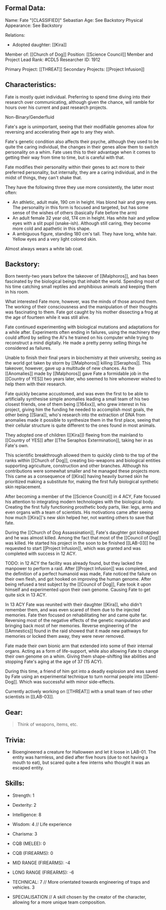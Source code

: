 ## Formal Data:
Name: Fate "\[CLASSIFIED]" Sebastian
Age: See Backstory
Physical Appearance: See Backstory

Relations:
- Adopted daughter: [[Kira]]

Member of: [[Church of Dog]]
Position: [[Science Council]] Member and Project Lead
Rank: #CDL5 
Researcher ID: 1912

Primary Project: [[THREAT]]
Secondary Projects: [[Project Infusion]]

## Characteristics:
Fate is mostly quiet individual. Preferring to spend time diving into their research over communicating, although given the chance, will ramble for hours over his current and past research projects.

Non-Binary/Genderfluid

Fate's age is unimportant, seeing that their modifiable genomes allow for reversing and accelerating their age to any they wish. 

Fate's genetic condition also affects their psyche, although they used to be quite the caring individual, the changes in their genes allow them to switch personality on a whim. Fate uses this to their advantage when it comes to getting their way from time to time, but is careful with that.

Fate modifies their personality within their genes to act more to their preferred personality, but internally, they are a caring individual, and in the midst of things, they can't shake that.

They have the following three they use more consistently, the latter most often:
- An athletic, adult male, 190 cm in height. Has blond hair and grey eyes.
  The personality in this form is focused and targeted, but has some sense of the wishes of others (basically Fate before the arm)
- An adult female 32 year old, 174 cm in height. Has white hair and yellow eyes with a slit pupil (snake-ish). 
  Although still caring, they become more cold and apathetic in this shape.
- A ambiguous figure, standing 180 cm's tall. They have long, white hair. Yellow eyes and a very light colored skin. 

Almost always wears a white lab coat.
## Backstory:
Born twenty-two years before the takeover of [[Malphoros]], and has been fascinated by the biological beings that inhabit the world. Spending most of his time catching small reptiles and amphibious animals and keeping them in his room.

What interested Fate more, however, was the minds of those around them. The working of their consciousness and the manipulation of their thoughts was fascinating to them. Fate got caught by his mother dissecting a frog at the age of fourteen while it was still alive.

Fate continued experimenting with biological mutations and adaptations for a while after. Experiments often ending in failures, using the machinery they could afford by selling the AI's he trained on his computer while trying to reconstruct a mind digitally. He made a pretty penny selling things he considered as failures.

Unable to finish their final years in biochemistry at their university, seeing as the world got taken by storm by [[Malphoros]] killing [[Seraphos]]. This takeover, however, gave up a multitude of new chances. As the [[Anomalies]] made by [[Malphoros]] gave Fate a formidable job in the [[Country of YES]] two years later, who seemed to hire whomever wished to help them with their research.

Fate quickly became accustomed, and was even the first to be able to artificially synthesise simple anomalies leading a small team of his two closest friends, one of them being [[164xx]], who grew interest in his project, giving him the funding he needed to accomplish most goals, the other being [[Siara]], who's research into the extraction of DNA from anomalies made it possible to synthesize them in the first place, seeing that their cellular structure is quite different to the ones found in most animals.

They adopted one of children ([[Kira]]) fleeing from the mainland to [[Country of YES]] after [[The Seraphos Extermination]], taking her in as Fate's own.

This scientific breakthrough allowed them to quickly climb to the top of the ranks within [[Church of Dog]], creating bio-weapons and biological entities supporting agriculture, construction and other branches. Although his contributions were somewhat smaller and he managed these projects more. This came as a consequence of [[Kira]] having heavily burned skin he prioritized making a substitute for, making the first fully biological synthetic skin replacement.

After becoming a member of the [[Science Council]] in 4 ACY, Fate focused his attention to integrating modern technologies with the biological body. Creating the first fully functioning prosthetic body parts, like: legs, arms and even organs with a team of scientists. His motivations came after seeing how much [[Kira]]'s new skin helped her, not wanting others to save that fate.

During the [[Church of Dog Assassination]], Fate's daughter got kidnapped and he was almost killed. Among the fact that most of the [[Council of Dog]] was killed. He started his project in the soon to be finished [[LAB-03]] he requested to start [[Project Infusion]], which was granted and was completed with success in 12 ACY.

TODO: in 12 ACY the facility was already found, but they lacked the manpower to perform a raid.
After [[Project Infusion]] was completed, and the definition of a perfect humanoid was made, Fate noticed the failure on their own flesh, and got hooked on improving the human genome. After being refused a test subject by the [[Council of Dog]], Fate took it upon himself and experimented upon their own genome. Causing Fate to get quite sick in 13 ACY.

In 13 ACY Fate was reunited with their daughter [[Kira]], who didn't remember them, and was even scared of them due to the injected memories. Fate then focused on rehabilitating her and came quite far. Reversing most of the negative effects of the genetic manipulation and bringing back most of her memories. Reverse engineering of the [[Amnestics]] found in the raid showed that it made new pathways for memories or locked them away, they were never removed. 

Fate made their own bionic arm that extended into some of their internal organs. Acting as a form of life-support, while also allowing Fate to change their own genome on a whim. Giving them shape-shifting like abilities and stopping Fate's aging at the age of 37 (15 ACY).

During this time, a friend of him got into a deadly explosion and was saved by Fate using an experimental technique to turn normal people into [[Demi-Dog]]. Which was successful with minor side-effects.

Currently actively working on [[THREAT]] with a small team of two other scientists in [[LAB-03]].
## Gear:
> Think of weapons, items, etc.

## Trivia:
- Bioengineered a creature for Halloween and let it loose in LAB-01. The entity was harmless, and died after five hours (due to not having a mouth to eat), but scared quite a few interns who thought it was an escaped entity.

## Skills:
- Strength: 1
- Dexterity: 2
- Intelligence: 8
- Wisdom: 4 // Life experience
- Charisma: 3

- CQB (MELEE): 0
- CQB (FIREARMS): 0
- MID RANGE (FIREARMS): -4
- LONG RANGE (FIREARMS): -6

- TECHNICAL: 7 // More orientated towards engineering of traps and vehicles.
3
- SPECIALISATION // A skill chosen by the creator of the character, allowing for a more unique team composition.
